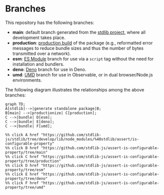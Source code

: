 <!--

@license Apache-2.0

Copyright (c) 2022 The Stdlib Authors.

Licensed under the Apache License, Version 2.0 (the "License");
you may not use this file except in compliance with the License.
You may obtain a copy of the License at

    http://www.apache.org/licenses/LICENSE-2.0

Unless required by applicable law or agreed to in writing, software
distributed under the License is distributed on an "AS IS" BASIS,
WITHOUT WARRANTIES OR CONDITIONS OF ANY KIND, either express or implied.
See the License for the specific language governing permissions and
limitations under the License.

-->

# Branches

This repository has the following branches:

-   **main**: default branch generated from the [stdlib project][stdlib-url], where all development takes place.
-   **production**: [production build][production-url] of the package (e.g., reformatted error messages to reduce bundle sizes and thus the number of bytes transmitted over a network).
-   **esm**: [ES Module][esm-url] branch for use via a `script` tag without the need for installation and bundlers.
-   **deno**: [Deno][deno-url] branch for use in Deno.
-   **umd**: [UMD][umd-url] branch for use in Observable, or in dual browser/Node.js environments.

The following diagram illustrates the relationships among the above branches:

```mermaid
graph TD;
A[stdlib]-->|generate standalone package|B;
B[main] -->|productionize| C[production];
C -->|bundle| D[esm];
C -->|bundle| E[deno];
C -->|bundle| F[umd];

%% click A href "https://github.com/stdlib-js/stdlib/tree/develop/lib/node_modules/%40stdlib/assert/is-configurable-property"
%% click B href "https://github.com/stdlib-js/assert-is-configurable-property/tree/main"
%% click C href "https://github.com/stdlib-js/assert-is-configurable-property/tree/production"
%% click D href "https://github.com/stdlib-js/assert-is-configurable-property/tree/esm"
%% click E href "https://github.com/stdlib-js/assert-is-configurable-property/tree/deno"
%% click F href "https://github.com/stdlib-js/assert-is-configurable-property/tree/umd"
```

[stdlib-url]: https://github.com/stdlib-js/stdlib/tree/develop/lib/node_modules/%40stdlib/assert/is-configurable-property
[production-url]: https://github.com/stdlib-js/assert-is-configurable-property/tree/production
[deno-url]: https://github.com/stdlib-js/assert-is-configurable-property/tree/deno
[umd-url]: https://github.com/stdlib-js/assert-is-configurable-property/tree/umd
[esm-url]: https://github.com/stdlib-js/assert-is-configurable-property/tree/esm